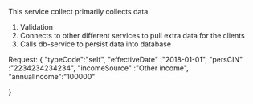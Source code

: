 This service collect primarily collects data.

1. Validation
2. Connects to other different services to pull extra data for the clients
3. Calls db-service to persist data into database



Request:
{
	"typeCode":"self",
	"effectiveDate" :"2018-01-01",
     "persCIN" :"2234234234234",
 	"incomeSource" :"Other income",
 	"annualIncome":"100000"
 
 
 }